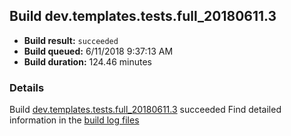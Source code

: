 ## Build dev.templates.tests.full_20180611.3
- **Build result:** `succeeded`
- **Build queued:** 6/11/2018 9:37:13 AM
- **Build duration:** 124.46 minutes
### Details
Build [dev.templates.tests.full_20180611.3](https://winappstudio.visualstudio.com/web/build.aspx?pcguid=a4ef43be-68ce-4195-a619-079b4d9834c2&builduri=vstfs%3a%2f%2f%2fBuild%2fBuild%2f25858) succeeded
Find detailed information in the [build log files](https://uwpctdiags.blob.core.windows.net/buildlogs/dev.templates.tests.full_20180611.3_logs.zip)
